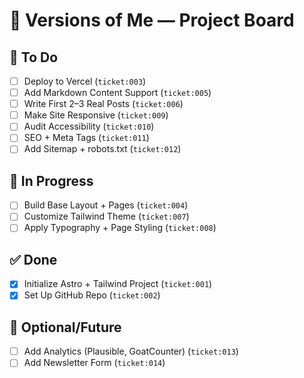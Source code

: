 # 🧠 Versions of Me — Project Board

## 🚀 To Do

- [ ] Deploy to Vercel (`ticket:003`)
- [ ] Add Markdown Content Support (`ticket:005`)
- [ ] Write First 2–3 Real Posts (`ticket:006`)
- [ ] Make Site Responsive (`ticket:009`)
- [ ] Audit Accessibility (`ticket:010`)
- [ ] SEO + Meta Tags (`ticket:011`)
- [ ] Add Sitemap + robots.txt (`ticket:012`)

## 🔄 In Progress
- [ ] Build Base Layout + Pages (`ticket:004`)
- [ ] Customize Tailwind Theme (`ticket:007`)
- [ ] Apply Typography + Page Styling (`ticket:008`)

## ✅ Done
- [x] Initialize Astro + Tailwind Project (`ticket:001`)
- [x] Set Up GitHub Repo (`ticket:002`)

## 🧪 Optional/Future
- [ ] Add Analytics (Plausible, GoatCounter) (`ticket:013`)
- [ ] Add Newsletter Form (`ticket:014`)
